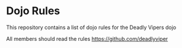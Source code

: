 Dojo Rules
==========

This repository contains a list of dojo rules for the Deadly Vipers dojo

All members should read the rules
https://github.com/deadlyviper